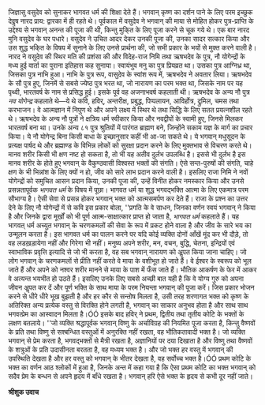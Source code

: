 जिज्ञासु वसुदेव को सुनाकर भागवत धर्म की शिक्षा देते हैं। भगवान् कृष्ण का दर्शन पाने के लिए परम इच्छुक देवॢष नारद प्राय: द्वारका में ही रहते थे। पूर्वकाल में वसुदेव ने भगवान् की माया से मोहित होकर पुत्र-प्राप्ति के उद्देश्य से भगवान् अनन्त की पूजा की थी, किन्तु मुकि्त के लिए पूजा करने से चूक गये थे। एक बार नारद मुनि वसुदेव के घर पधारे। वसुदेव ने उचित आदर देकर उनकी पूजा की, उनका सादर सत्कार किया और उस शुद्ध भकि्त के विषय में सुनाने के लिए उनसे प्रार्थना की, जो सभी प्रकार के भयों से मुक्त करने वाली है। नारद ने वसुदेव की स्थिर मति की प्रशंसा की और विदेह-राज निमि तथा ऋषभदेव के पुत्र, नौ योगेन्द्रों के मध्य हुई वार्ता का पुराना इतिहास कह सुनाया। स्वायंभुव मनु का पुत्र प्रियव्रत था। उसका पुत्र आग्निध्र था, जिसका पुत्र नाभि हुआ। नाभि के पुत्र रूप, वासुदेव के स्वांश रूप में, ऋषभदेव ने अवतार लिया। ऋषभदेव के सौ पुत्र हुए, जिनमें से सबसे ज्येष्ठ पुत्र भरत था, जो नारायण का परम भक्त था, जिसके नाम पर यह पृथ्वी, भारतवर्ष के नाम से प्रसिद्ध हुई। इसके पूर्व वह अजनाभवर्ष कहलाती थी। ऋषभदेव के अन्य नौ पुत्र *नव योगेन्द्र* कहलाते थे—ये थे कवि, हविर्, अन्तरीक्ष, प्रबुद्ध, पिप्पलायन, आविर्होत्र, द्रुमिल, चमस तथा करभाजन। वे आत्मज्ञान में निपुण थे और अपने लक्ष्य में स्थिर थे तथा सिद्धि के लिए सतत प्रयत्नशील रहते थे। ऋषभदेव के अन्य नौ पुत्रों ने क्षत्रिय धर्म स्वीकार किया और नवद्वीपों के स्वामी हुए, जिनसे मिलकर भारतवर्ष बना था। उनके अन्य ८१ पुत्र श्रुतियों में पारंगत ब्राह्मण बने, जिन्होंने सकाम यज्ञ के मार्ग का प्रचार किया। ये नौ योगेन्द्र बिना किसी बाधा के इच्छानुसार कहीं भी आ-जा सकते थे। ये भगवान् मधुसूदन के प्रत्यक्ष पार्षद थे और ब्रह्माण्ड के विभिन्न लोकों को सुरक्षा प्रदान करने के लिए मुक्तभाव से विचरण करते थे। मानव शरीर किसी भी क्षण नष्ट हो सकता है, तो भी यह अतीव दुर्लभ उपलब्धि है। इससे भी दुर्लभ है इस मानव शरीर के होते हुए भगवान् के वैकुण्ठवासी विश्वस्त भक्तों की संगति। ऐसे सन्त-पुरुषों की संगति, चाहे क्षण के भी भिन्नांश के लिए क्यों न हो, जीव को सारे लाभ प्रदान करने वाली है। इसलिए राजा निमि ने नवों योगेन्द्रों को समुचित आसन प्रदान किया, उनकी पूजा की, उन्हें विनीत होकर नमस्कार किया और उनसे प्रसन्नतापूर्वक *भागवत धर्म* के विषय में पूछा। भागवत धर्म या शुद्ध भगवद्भक्ति आत्मा के लिए एकमात्र परम सौभाग्य है। ऐसी सेवा से प्रसन्न होकर भगवान् भक्त को आत्मसमर्पण कर देते हैं। राजा के प्रश्न का उत्तर देने के लिए नौ योगेन्द्रों में से कवि इस प्रकार बोला, ''प्रगति के वे साधन, जिनका वर्णन स्वयं भगवान् ने किया है और जिनके द्वारा मूर्खों को भी पूर्ण आत्म-साक्षात्कार प्राप्त हो जाता है, *भागवत धर्म* कहलाते हैं। यह भागवत् धर्म अच्युत भगवान् के चरणकमलों की सेवा के रूप में प्रकट होने वाला है और जीव के सारे भय का उन्मूलन करता है। इस भागवत धर्म का पालन करने पर यदि कोई व्यक्ति दोनों आँखें मूंद कर भी दौड़े, तो वह लडख़ड़ायेगा नहीं और गिरेगा भी नहीं। मनुष्य अपने शरीर, मन, वचन, बुद्धि, चेतना, इन्द्रियों एवं स्वाभाविक प्रवृत्ति इत्यादि से जो भी करता है, वह सब भगवान् नारायण को अॢपत किया जाना चाहिए। जो लोग भगवान् के चरणकमलों से प्रीति नहीं करते वे माया के वशीभूत हो जाते हैं। वे ईश्वर के स्वरूप को भूल जाते हैं और अपने को नश्वर शरीर मानने से माया के पाश में फँस जाते हैं। भौतिक आकर्षण के फेर में आकर वे अत्यन्त भयभीत हो उठते हैं। इसलिए उनके लिए सबसे अच्छी बात यही है कि वे योग्य गुरु को अपना जीवन अॢपत कर दें और पूर्ण भक्ति के साथ माया के परम नियन्ता भगवान् की पूजा करें। जिस प्रकार भोजन करने से धीरे धीरे भूख बुझती है और हर कौर से सन्तोष मिलता है, उसी तरह शरणागत भक्त को कृष्ण के अतिरिक्त अन्य प्रत्येक वस्तु से विरक्ति होने लगती है, भगवान् का साकार अनुभव होता है और साथ साथ भगवत्प्रेम का आस्वादन मिलता है।ÓÓ इसके बाद हविर् ने प्रथम, द्वितीय तथा तृतीय कोटि के भक्तों के लक्षण बतलाये। ''जो व्यक्ति श्रद्धापूर्वक भगवान् विष्णु के अर्चाविग्रह की नियमित पूजा करता है, किन्तु वैष्णवों के प्रति तथा विष्णु से सश्बन्धित वस्तुओं में अनुरक्ति नहीं रखता, वह भौतिकतावादी भक्त है। जो व्यक्ति भगवान् से प्रेम करता है, भगवद्भक्तों से मैत्री रखता है, अज्ञानियों पर दया दिखाता है और विष्णु तथा वैष्णवों के शत्रुओं के प्रति उदासीनता बरतता है, वह मध्यम भक्त है। और जो भक्त हर वस्तु में भगवान् की उपस्थिति देखता है और हर वस्तु को भगवान् के भीतर देखता है, वह सर्वोच्च भक्त है।ÓÓ प्रथम कोटि के भक्त का वर्णन आठ श्लोकों में हुआ है, जिनके अन्त में कहा गया है कि ऐसा प्रथम कोटि का भक्त भगवान् को सदैव प्रेम के बन्धन से अपने हृदय में बाँधे रखता है। भगवान् हरि ऐसे भक्त के हृदय से कभी दूर नहीं जाते। 

**श्रीशुक उवाच** 